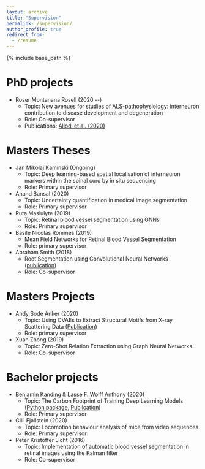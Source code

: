 ```yaml
---
layout: archive
title: "Supervision"
permalink: /supervision/
author_profile: true
redirect_from:
  - /resume
---
```


{% include base_path %}

PhD projects
======
* Roser Montanana Rosell (2020 --)
	* Topic: New avenues for studies of ALS-pathophysiology: interneuron contribution to disease development and degeneration
	* Role: Co-supervisor 
	* Publications: [Allodi et al. (2020)](https://raghavian.github.io/publication/2020-01-01-Locomotor-deficits-in-ALS-mice-are-paralleled-by-loss-of-V1-interneuron-connections-onto-fast-motor-neurons)

Masters Theses
======
* Jan Mikolaj Kaminski (Ongoing)
	* Topic: Deep learning-based spatial localisation of interneuron markers within the spinal cord by in situ sequencing
	* Role: Primary supervisor
* Anand Bansal (2020)
	* Topic: Uncertainty quantification in medical image segmentation
	* Role: Primary supervisor
* Ruta Masiulyte (2019)
	* Topic: Retinal blood vessel segmentation using GNNs
	* Role: Primary supervisor
* Basile Nicolas Rommes (2019)
	* Mean Field Networks for Retinal Blood Vessel Segmentation 
	* Role: primary supervisor
* Abraham Smith (2018)
	* Root Segmentation using Convolutional Neural Networks ([publication](https://raghavian.github.io/publication/2019-01-01-Segmentation-of-roots-in-soil-with-U-Net))
	* Role: Co-supervisor

Masters Projects
======
* Andy Sode Anker (2020)
	* Topic: Using CVAEs to Extract Structural Motifs from X-ray Scattering Data ([Publication](https://raghavian.github.io/publication/2020-07-characterisingAtomicStrucs))
	* Role: primary supervisor
* Xuan Zhong (2019) 
	* Topic: Zero-Shot Relation Extraction using Graph Neural Networks
	* Role: Co-supervisor

Bachelor projects
======
* Benjamin Kanding & Lasse F. Wolff Anthony (2020)
	* Topic: The Carbon Footprint of Training Deep Learning Models ([Python package](https://pypi.org/project/carbontracker/), [Publication](https://raghavian.github.io/publication/2020-07-carbontracker))
	* Role: Primary supervisor
* Gilli Fjallstein (2020)
	* Topic: Locomotion behaviour analysis of mice from video sequences
	* Role: Primary supervisor
* Peter Kristoffer Licht (2016)
	* Topic: Implementation of automatic blood vessel segmentation in retinal images using
the Kalman filter
	* Role: Co-supervisor

